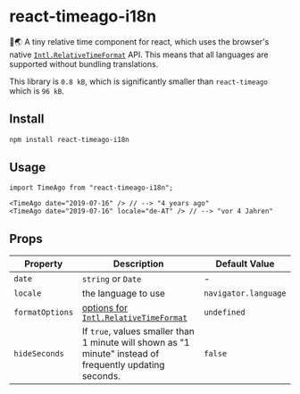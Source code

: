 # react-timeago-i18n

📅🌏 A tiny relative time component for react, which uses the browser's native [`Intl.RelativeTimeFormat`](https://developer.mozilla.org/en-US/docs/Web/JavaScript/Reference/Global_Objects/Intl/RelativeTimeFormat) API.
This means that all languages are supported without bundling translations.

This library is `0.8 kB`, which is significantly smaller than `react-timeago` which is `96 kB`.

## Install

```sh
npm install react-timeago-i18n
```

## Usage

```tsx
import TimeAgo from "react-timeago-i18n";

<TimeAgo date="2019-07-16" /> // --> "4 years ago"
<TimeAgo date="2019-07-16" locale="de-AT" /> // --> "vor 4 Jahren"
```

## Props

| Property        | Description                                                                                                                                                          | Default Value        |
| --------------- | -------------------------------------------------------------------------------------------------------------------------------------------------------------------- | -------------------- |
| `date`          | `string` or `Date`                                                                                                                                                   | -                    |
| `locale`        | the language to use                                                                                                                                                  | `navigator.language` |
| `formatOptions` | [options for `Intl.RelativeTimeFormat`](https://developer.mozilla.org/en-US/docs/Web/JavaScript/Reference/Global_Objects/Intl/RelativeTimeFormat#basic_format_usage) | `undefined`          |
| `hideSeconds`   | If `true`, values smaller than 1 minute will shown as "1 minute" instead of frequently updating seconds.                                                             | `false`              |
